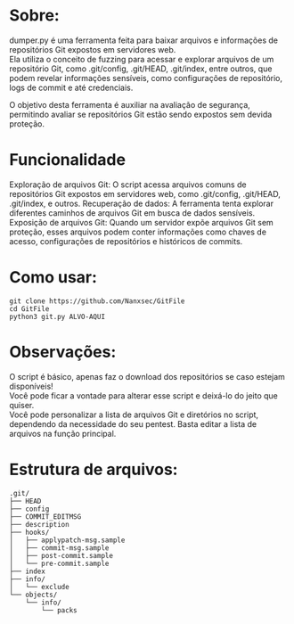 # Sobre:

dumper.py  é uma ferramenta feita para baixar arquivos e informações de repositórios Git expostos em servidores web.<br>
Ela utiliza o conceito de fuzzing para acessar e explorar arquivos de um repositório Git, como .git/config, .git/HEAD, .git/index, entre outros, que podem revelar informações sensíveis, como configurações de repositório, logs de commit e até credenciais.<br>

O objetivo desta ferramenta é auxiliar na avaliação de segurança, permitindo avaliar se repositórios Git estão sendo expostos sem devida proteção.

# Funcionalidade

Exploração de arquivos Git: O script acessa arquivos comuns de repositórios Git expostos em servidores web, como .git/config, .git/HEAD, .git/index, e outros.
Recuperação de dados: A ferramenta tenta explorar diferentes caminhos de arquivos Git em busca de dados sensíveis.
Exposição de arquivos Git: Quando um servidor expõe arquivos Git sem proteção, esses arquivos podem conter informações como chaves de acesso, configurações de repositórios e históricos de commits.

# Como usar:

    git clone https://github.com/Nanxsec/GitFile
    cd GitFile
    python3 git.py ALVO-AQUI

# Observações:

O script é básico, apenas faz o download dos repositórios se caso estejam disponíveis!<br>
Você pode ficar a vontade para alterar esse script e deixá-lo do jeito que quiser.<br>
Você pode personalizar a lista de arquivos Git e diretórios no script, dependendo da necessidade do seu pentest. Basta editar a lista de arquivos na função principal.

# Estrutura de arquivos:

    .git/
    ├── HEAD
    ├── config
    ├── COMMIT_EDITMSG
    ├── description
    ├── hooks/
    │   ├── applypatch-msg.sample
    │   ├── commit-msg.sample
    │   ├── post-commit.sample
    │   └── pre-commit.sample
    ├── index
    ├── info/
    │   └── exclude
    └── objects/
        └── info/
            └── packs
